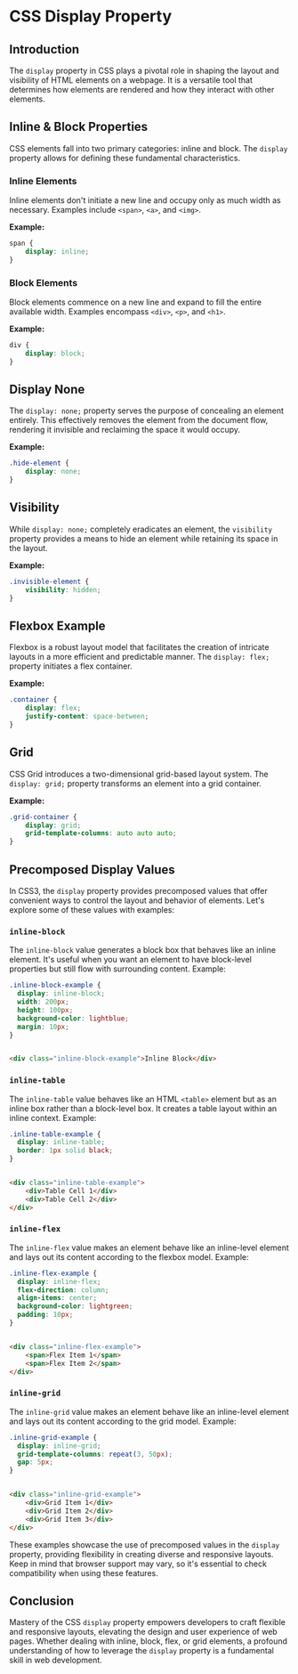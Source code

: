 # CSS Display Property

## Introduction

The `display` property in CSS plays a pivotal role in shaping the layout and visibility of HTML elements on a webpage.
It is a versatile tool that determines how elements are rendered and how they interact with other elements.

## Inline & Block Properties

CSS elements fall into two primary categories: inline and block. The `display` property allows for defining these
fundamental characteristics.

### Inline Elements

Inline elements don't initiate a new line and occupy only as much width as necessary. Examples include `<span>`, `<a>`,
and `<img>`.

**Example:**

```css
span {
    display: inline;
}
```

### Block Elements

Block elements commence on a new line and expand to fill the entire available width. Examples encompass `<div>`, `<p>`,
and `<h1>`.

**Example:**

```css
div {
    display: block;
}
```

## Display None

The `display: none;` property serves the purpose of concealing an element entirely. This effectively removes the element
from the document flow, rendering it invisible and reclaiming the space it would occupy.

**Example:**

```css
.hide-element {
    display: none;
}
```

## Visibility

While `display: none;` completely eradicates an element, the `visibility` property provides a means to hide an element
while retaining its space in the layout.

**Example:**

```css
.invisible-element {
    visibility: hidden;
}
```

## Flexbox Example

Flexbox is a robust layout model that facilitates the creation of intricate layouts in a more efficient and predictable
manner. The `display: flex;` property initiates a flex container.

**Example:**

```css
.container {
    display: flex;
    justify-content: space-between;
}
```

## Grid

CSS Grid introduces a two-dimensional grid-based layout system. The `display: grid;` property transforms an element into
a grid container.

**Example:**

```css
.grid-container {
    display: grid;
    grid-template-columns: auto auto auto;
}
```

## Precomposed Display Values

In CSS3, the `display` property provides precomposed values that offer convenient ways to control the layout and
behavior of elements. Let's explore some of these values with examples:

### `inline-block`

The `inline-block` value generates a block box that behaves like an inline element. It's useful when you want an element
to have block-level properties but still flow with surrounding content. Example:

```css
.inline-block-example {
  display: inline-block;
  width: 200px;
  height: 100px;
  background-color: lightblue;
  margin: 10px;
}
```

```html

<div class="inline-block-example">Inline Block</div>
```

### `inline-table`

The `inline-table` value behaves like an HTML `<table>` element but as an inline box rather than a block-level box. It
creates a table layout within an inline context. Example:

```css
.inline-table-example {
  display: inline-table;
  border: 1px solid black;
}
```

```html

<div class="inline-table-example">
    <div>Table Cell 1</div>
    <div>Table Cell 2</div>
</div>
```

### `inline-flex`

The `inline-flex` value makes an element behave like an inline-level element and lays out its content according to the
flexbox model. Example:

```css
.inline-flex-example {
  display: inline-flex;
  flex-direction: column;
  align-items: center;
  background-color: lightgreen;
  padding: 10px;
}
```

```html

<div class="inline-flex-example">
    <span>Flex Item 1</span>
    <span>Flex Item 2</span>
</div>
```

### `inline-grid`

The `inline-grid` value makes an element behave like an inline-level element and lays out its content according to the
grid model. Example:

```css
.inline-grid-example {
  display: inline-grid;
  grid-template-columns: repeat(3, 50px);
  gap: 5px;
}
```

```html

<div class="inline-grid-example">
    <div>Grid Item 1</div>
    <div>Grid Item 2</div>
    <div>Grid Item 3</div>
</div>
```

These examples showcase the use of precomposed values in the `display` property, providing flexibility in creating
diverse and responsive layouts. Keep in mind that browser support may vary, so it's essential to check compatibility
when using these features.

## Conclusion

Mastery of the CSS `display` property empowers developers to craft flexible and responsive layouts, elevating the design
and user experience of web pages. Whether dealing with inline, block, flex, or grid elements, a profound understanding
of how to leverage the `display` property is a fundamental skill in web development.